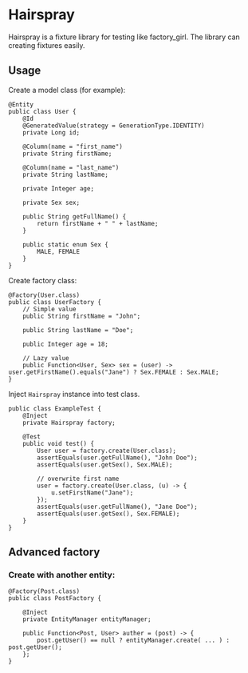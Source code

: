 Hairspray
=========

Hairspray is a fixture library for testing like factory_girl.
The library can creating fixtures easily.

## Usage

Create a model class (for example):

```
@Entity
public class User {
    @Id
    @GeneratedValue(strategy = GenerationType.IDENTITY)
    private Long id;

    @Column(name = "first_name")
    private String firstName;

    @Column(name = "last_name")
    private String lastName;

    private Integer age;

    private Sex sex;

    public String getFullName() {
        return firstName + " " + lastName;
    }

    public static enum Sex {
        MALE, FEMALE
    }
}
```

Create factory class:

```
@Factory(User.class)
public class UserFactory {
    // Simple value
    public String firstName = "John";

    public String lastName = "Doe";

    public Integer age = 18;

    // Lazy value
    public Function<User, Sex> sex = (user) -> user.getFirstName().equals("Jane") ? Sex.FEMALE : Sex.MALE;
}
```

Inject `Hairspray` instance into test class.

```
public class ExampleTest {
    @Inject
    private Hairspray factory;

    @Test
    public void test() {
        User user = factory.create(User.class);
        assertEquals(user.getFullName(), "John Doe");
        assertEquals(user.getSex(), Sex.MALE);

        // overwrite first name
        user = factory.create(User.class, (u) -> {
            u.setFirstName("Jane");
        });
        assertEquals(user.getFullName(), "Jane Doe");
        assertEquals(user.getSex(), Sex.FEMALE);
    }
}
```

## Advanced factory

### Create with another entity:

```
@Factory(Post.class)
public class PostFactory {

    @Inject
    private EntityManager entityManager;

    public Function<Post, User> auther = (post) -> {
        post.getUser() == null ? entityManager.create( ... ) : post.getUser();
    };
}
```
